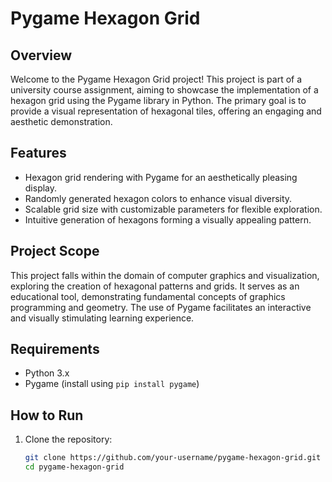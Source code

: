 # Pygame Hexagon Grid

## Overview

Welcome to the Pygame Hexagon Grid project! This project is part of a university course assignment, aiming to showcase the implementation of a hexagon grid using the Pygame library in Python. The primary goal is to provide a visual representation of hexagonal tiles, offering an engaging and aesthetic demonstration.

## Features

- Hexagon grid rendering with Pygame for an aesthetically pleasing display.
- Randomly generated hexagon colors to enhance visual diversity.
- Scalable grid size with customizable parameters for flexible exploration.
- Intuitive generation of hexagons forming a visually appealing pattern.

## Project Scope

This project falls within the domain of computer graphics and visualization, exploring the creation of hexagonal patterns and grids. It serves as an educational tool, demonstrating fundamental concepts of graphics programming and geometry. The use of Pygame facilitates an interactive and visually stimulating learning experience.

## Requirements

- Python 3.x
- Pygame (install using `pip install pygame`)

## How to Run

1. Clone the repository:

   ```bash
   git clone https://github.com/your-username/pygame-hexagon-grid.git
   cd pygame-hexagon-grid
